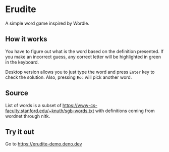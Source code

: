 Erudite
=======
A simple word game inspired by Wordle.

How it works
------------
You have to figure out what is the word based on the definition presented. 
If you make an incorrect guess, any correct letter will be highlighted in green in the keyboard.

Desktop version allows you to just type the word and press `Enter` key to check the solution.
Also, pressing `Esc` will pick another word.

Source
------
List of words is a subset of https://www-cs-faculty.stanford.edu/~knuth/sgb-words.txt with definitions coming from wordnet through nltk.

Try it out
----------
Go to https://erudite-demo.deno.dev
